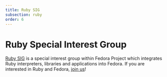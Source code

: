 ```yaml
---
title: Ruby SIG
subsection: ruby
order: 6
---
```


# Ruby Special Interest Group

[Ruby SIG](https://fedoraproject.org/wiki/Ruby_SIG) is a special interest group within Fedora Project which integrates Ruby interpreters, libraries and applications into Fedora. If you are interested in Ruby and Fedora, [join us](https://fedoraproject.org/wiki/SIGs/Ruby?rd=Ruby_SIG#Join_the_Ruby_SIG)!

